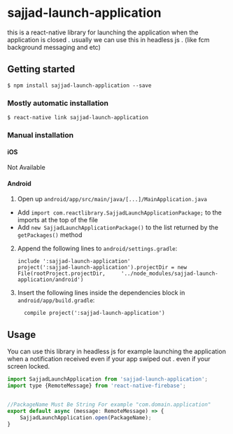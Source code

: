 
# sajjad-launch-application
this is a react-native library for launching the application when the application is closed . 
usually we can use this in headless js . (like fcm background messaging and etc)
## Getting started

`$ npm install sajjad-launch-application --save`

### Mostly automatic installation

`$ react-native link sajjad-launch-application`

### Manual installation


#### iOS

Not Available

#### Android

1. Open up `android/app/src/main/java/[...]/MainApplication.java`
  - Add `import com.reactlibrary.SajjadLaunchApplicationPackage;` to the imports at the top of the file
  - Add `new SajjadLaunchApplicationPackage()` to the list returned by the `getPackages()` method
2. Append the following lines to `android/settings.gradle`:
  	```
  	include ':sajjad-launch-application'
  	project(':sajjad-launch-application').projectDir = new File(rootProject.projectDir, 	'../node_modules/sajjad-launch-application/android')
  	```
3. Insert the following lines inside the dependencies block in `android/app/build.gradle`:
  	```
      compile project(':sajjad-launch-application')
  	```


## Usage

You can use this library in headless js for example launching the application when a notification received even if your app swiped out . even if your screen locked.

```javascript
import SajjadLaunchApplication from 'sajjad-launch-application';
import type {RemoteMessage} from 'react-native-firebase';


//PackageName Must Be String For example "com.domain.application"
export default async (message: RemoteMessage) => {
    SajjadLaunchApplication.open(PackageName);
}


